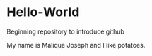 # Hello-World
Beginning repository to introduce github

My name is Malique Joseph and I like potatoes.
